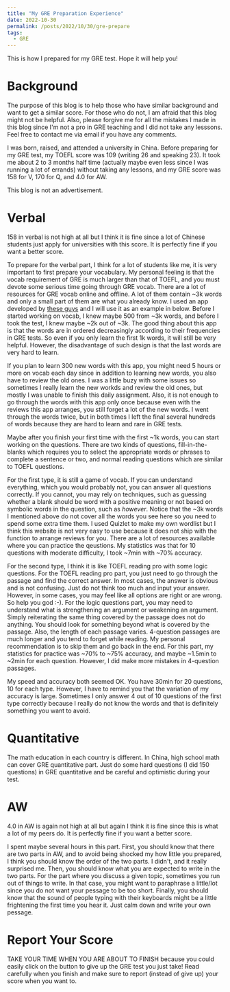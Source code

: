 ```yaml
---
title: "My GRE Preparation Experience"
date: 2022-10-30
permalink: /posts/2022/10/30/gre-prepare
tags:
  - GRE
---
```


This is how I prepared for my GRE test. Hope it will help you!

Background
======
The purpose of this blog is to help those who have similar background and want to get a similar score. For those who do not, I am afraid that this blog might not be helpful. Also, please forgive me for all the mistakes I made in this blog since I'm not a pro in GRE teaching and I did not take any lesssons. Feel free to contact me via email if you have any comments.

I was born, raised, and attended a university in China. Before preparing for my GRE test, my TOEFL score was 109 (writing 26 and speaking 23). It took me about 2 to 3 months half time (actually maybe even less since I was running a lot of errands) without taking any lessons, and my GRE score was 158 for V, 170 for Q, and 4.0 for AW.

This blog is not an advertisement.

Verbal
======
158 in verbal is not high at all but I think it is fine since a lot of Chinese students just apply for universities with this score. It is perfectly fine if you want a better score.

To prepare for the verbal part, I think for a lot of students like me, it is very important to first prepare your vocabulary. My personal feeling is that the vocab requirement of GRE is much larger than that of TOEFL, and you must devote some serious time going through GRE vocab. There are a lot of resources for GRE vocab online and offline. A lot of them contain ~3k words and only a small part of them are what you already know. I used an app developed by [these guys](https://gre.kmf.com/) and I will use it as an example in below. Before I started working on vocab, I knew maybe 500 from ~3k words, and before I took the test, I knew maybe ~2k out of ~3k. The good thing about this app is that the words are in ordered decreasingly according to their frequencies in GRE tests. So even if you only learn the first 1k words, it will still be very helpful. However, the disadvantage of such design is that the last words are very hard to learn.

If you plan to learn 300 new words with this app, you might need 5 hours or more on vocab each day since in addition to learning new words, you also have to review the old ones. I was a little buzy with some issues so sometimes I really learn the new workds and review the old ones, but mostly I was unable to finish this daily assignment. Also, it is not enough to go through the words with this app only once because even with the reviews this app arranges, you still forget a lot of the new words. I went through the words twice, but in both times I left the final several hundreds of words because they are hard to learn and rare in GRE tests.

Maybe after you finish your first time with the first ~1k words, you can start working on the questions. There are two kinds of questions, fill-in-the-blanks which requires you to select the appropriate words or phrases to complete a sentence or two, and normal reading questions which are similar to TOEFL questions.

For the first type, it is still a game of vocab. If you can understand everything, which you would probably not, you can answer all questions correctly. If you cannot, you may rely on techniques, such as guessing whether a blank should be word with a positive meaning or not based on symbolic words in the question, such as *however*. Notice that the ~3k words I mentioned above do not cover all the words you see here so you need to spend some extra time them. I used Quizlet to make my own wordlist but I think this website is not very easy to use because it does not ship with the function to arrange reviews for you. There are a lot of resources available where you can practice the qeustions. My statistics was that for 10 questions with moderate difficulty, I took ~7min with ~70% accuracy.

For the second type, I think it is like TOEFL reading pro with some logic questions. For the TOEFL reading pro part, you just need to go through the passage and find the correct answer. In most cases, the answer is obvious and is not confusing. Just do not think too much and input your answer. However, in some cases, you may feel like all options are right or are wrong. So help you god :-). For the logic questions part, you may need to understand what is strengthening an argument or weakening an argument. Simply reiterating the same thing covered by the passage does not do anything. You should look for something beyond what is covered by the passage. Also, the length of each passage varies. 4-question passages are much longer and you tend to forget while reading. My personal recommendation is to skip them and go back in the end. For this part, my statistics for practice was ~70% to ~75% accuracy, and maybe ~1.5min to ~2min for each question. However, I did make more mistakes in 4-question passages.

My speed and accuracy both seemed OK. You have 30min for  20 questions, 10 for each type. However, I have to remind you that the variation of my accuracy is large. Sometimes I only answer 4 out of 10 questions of the first type correctly because I really do not know the words and that is definitely something you want to avoid.

Quantitative
======
The math education in each country is different. In China, high school math can cover GRE quantitative part. Just do some hard questions (I did 150 questions) in GRE quantitative and be careful and optimistic during your test.

AW
======
4.0 in AW is again not high at all but again I think it is fine since this is what a lot of my peers do. It is perfectly fine if you want a better score.

I spent maybe several hours in this part. First, you should know that there are two parts in AW, and to avoid being shocked my how little you prepared, I think you should know the order of the two parts. I didn't, and it really surprised me. Then, you should know what you are expected to write in the two parts. For the part where you discuss a given topic, sometimes you run out of things to write. In that case, you might want to paraphrase a little/lot since you do not want your pessage to be too short. Finally, you should know that the sound of people typing with their keyboards might be a little frightening the first time you hear it. Just calm down and write your own pessage.

Report Your Score
======
TAKE YOUR TIME WHEN YOU ARE ABOUT TO FINISH because you could easily click on the button to give up the GRE test you just take! Read carefully when you finish and make sure to report (instead of give up) your score when you want to.
